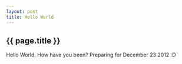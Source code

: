 ```yaml
---
layout: post
title: Hello World
---
```


{{ page.title }}
----------------

Hello World, How have you been? Preparing for December 23 2012 :D
